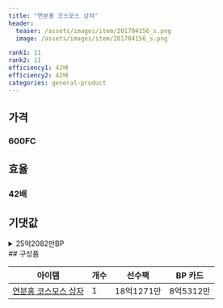 ```yaml
---
title: "연분홍 코스모스 상자"
header:
  teaser: /assets/images/item/201704156_s.png
  image: /assets/images/item/201704156_s.png

rank1: 11
rank2: 11
efficiency1: 42배
efficiency2: 42배
categories: general-product
---
```



## 가격
### 600FC
## 효율
### 42배
## 기댓값
<details>
<summary>25억2082만BP</summary>
<div markdown="1">
- 선수팩 18억1271만BP
  - 수수료 쿠폰 40% 적용 시 17억4020만BP
  - 수수료 쿠폰 30% 적용 시 16억6770만BP
  - 수수료 쿠폰 20% 적용 시 15억9519만BP
- BP 카드 8억5312만BP

</div>
</details>
## 구성품

|아이템|개수|선수팩|BP 카드|
|---|---|---|---|
|[연분홍 코스모스 상자](/box/7231)|1|18억1271만|8억5312만|
